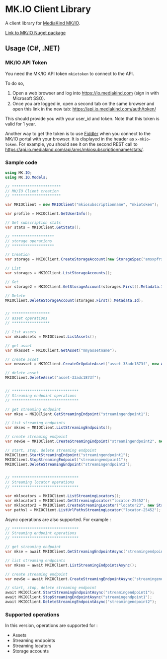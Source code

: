 # MK.IO Client Library

A client library for [MediaKind MK/IO](https://io.mediakind.com/).

[Link to MK/IO Nuget package](https://www.nuget.org/packages/MK.IO)

## Usage (C#, .NET)

### MK/IO API Token

You need the MK/IO API token `mkiotoken` to connect to the API.

To do so,
1. Open a web browser and log into https://io.mediakind.com (sign in with Microsoft SSO).
1. Once you are logged in, open a second tab on the same browser and open this link in the new tab: https://api.io.mediakind.com/auth/token/
 
This should provide you with your user_id and token. Note that this token is valid for 1 year.

Another way to get the token is to use [Fiddler](https://www.telerik.com/fiddler) when you connect to the MK/IO portal with your browser.
It is displayed in the header as `x-mkio-token`. For example, you should see it on the second REST call to https://api.io.mediakind.com/api/ams/mkiosubscriptionname/stats/.

### Sample code

```csharp
using MK.IO;
using MK.IO.Models;

// **********************
// MK/IO Client creation
// **********************

var MKIOClient = new MKIOClient("mkiosubscriptionname", "mkiotoken");

var profile = MKIOClient.GetUserInfo();

// Get subscription stats
var stats = MKIOClient.GetStats();

// *******************
// storage operations
// *******************

// Creation
var storage = MKIOClient.CreateStorageAccount(new StorageSpec("amsxpfrstorage", "francecentral", new Uri("https://insertyoursasuri"), "my description"));

// List
var storages = MKIOClient.ListStorageAccounts();

// Get
var storage2 = MKIOClient.GetStorageAccount(storages.First().Metadata.Id);

// Delete
MKIOClient.DeleteStorageAccount(storages.First().Metadata.Id);


// *****************
// asset operations
// *****************

// list assets
var mkioAssets = MKIOClient.ListAssets();

// get asset
var mkasset = MKIOClient.GetAsset("mmyassetname");

// create asset
var newasset = MKIOClient.CreateOrUpdateAsset("asset-33adc1873f", new Asset("asset-67c25a02-a672-40cd-a4da-dcc48b89acae", "description of asset", "storagename"));

// delete asset
MKIOClient.DeleteAsset("asset-33adc1873f");


// ******************************
// Streaming endpoint operations
// ******************************

// get streaming endpoint
var mkse = MKIOClient.GetStreamingEndpoint("streamingendpoint1");

// list streaming endpoints
var mkses = MKIOClient.ListStreamingEndpoints();

// create streaming endpoint
var newSe = MKIOClient.CreateStreamingEndpoint("streamingendpoint2", new StreamingEndpoint("francecentral", "my description", new StreamingEndpointSku("Standard", 600), 0, false), true);

// start, stop, delete streaming endpoint
MKIOClient.StartStreamingEndpoint("streamingendpoint1");
MKIOClient.StopStreamingEndpoint("streamingendpoint1");
MKIOClient.DeleteStreamingEndpoint("streamingendpoint2");


// ******************************
// Streaming locator operations
// ******************************

var mklocators = MKIOClient.ListStreamingLocators();
var mklocator1 = MKIOClient.GetStreamingLocator("locator-25452");
var mklocator2 = MKIOClient.CreateStreamingLocator("locator23", new StreamingLocator("copy-9ec48d1bf3-mig", "Predefined_ClearStreamingOnly"));
var pathsl = MKIOClient.ListUrlPathsStreamingLocator("locator-25452");

```

Async operations are also supported. For example :

```csharp
// ******************************
// Streaming endpoint operations
// ******************************

// get streaming endpoint
var mkse = await MKIOClient.GetStreamingEndpointAsync("streamingendpoint1");

// list streaming endpoints
var mkses = await MKIOClient.ListStreamingEndpointsAsync();

// create streaming endpoint
var newSe = await MKIOClient.CreateStreamingEndpointAsync("streamingendpoint2", new StreamingEndpoint("francecentral", "my description", new StreamingEndpointSku("Standard", 600), 0, false), true);

// start, stop, delete streaming endpoint
await MKIOClient.StartStreamingEndpointAsync("streamingendpoint1");
await MKIOClient.StopStreamingEndpointAsync("streamingendpoint1");
await MKIOClient.DeleteStreamingEndpointAsync("streamingendpoint2");

```

### Supported operations

In this version, operations are supported for :
- Assets
- Streaming endpoints
- Streaming locators
- Storage accounts
